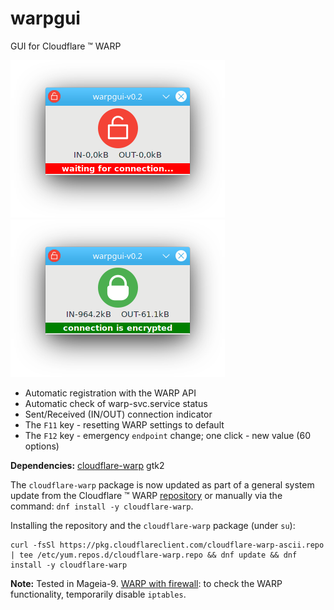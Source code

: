 # warpgui
GUI for Cloudflare ™ WARP  
  
![](https://github.com/AKotov-dev/warpgui/blob/main/ScreenShots/warpgui-11.png) ![](https://github.com/AKotov-dev/warpgui/blob/main/ScreenShots/warpgui-12.png)  

+ Automatic registration with the WARP API
+ Automatic check of warp-svc.service status
+ Sent/Received (IN/OUT) connection indicator
+ The `F11` key - resetting WARP settings to default
+ The `F12` key - emergency `endpoint` change; one click - new value (60 options)
  
**Dependencies:** [cloudflare-warp](https://pkg.cloudflareclient.com/#rhel) gtk2
  
The `cloudflare-warp` package is now updated as part of a general system update from the Cloudflare ™ WARP [repository](https://pkg.cloudflareclient.com/#rhel) or manually via the command: `dnf install -y cloudflare-warp`.  
  
Installing the repository and the `cloudflare-warp` package (under `su`):
```
curl -fsSl https://pkg.cloudflareclient.com/cloudflare-warp-ascii.repo | tee /etc/yum.repos.d/cloudflare-warp.repo && dnf update && dnf install -y cloudflare-warp
```
**Note:** Tested in Mageia-9. [WARP with firewall](https://developers.cloudflare.com/cloudflare-one/connections/connect-devices/warp/deployment/firewall/): to check the WARP functionality, temporarily disable `iptables`.
